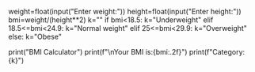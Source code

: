 weight=float(input("Enter weight:"))
height=float(input("Enter height:"))
bmi=weight/(height**2)
k=""
if bmi<18.5:
    k="Underweight"
elif 18.5<=bmi<24.9:
    k="Normal weight"
elif 25<=bmi<29.9:
    k="Overweight"
else:
    k="Obese"

print("BMI Calculator")
print(f"\nYour BMI is:{bmi:.2f}")
print(f"Category:{k}")
